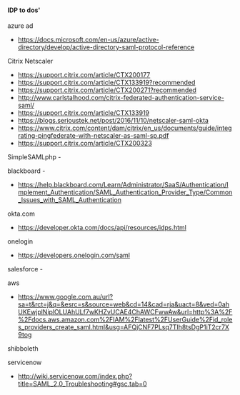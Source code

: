 #### IDP to dos'

azure ad
- https://docs.microsoft.com/en-us/azure/active-directory/develop/active-directory-saml-protocol-reference

Citrix Netscaler
- https://support.citrix.com/article/CTX200177
- https://support.citrix.com/article/CTX133919?recommended
- https://support.citrix.com/article/CTX200271?recommended
- http://www.carlstalhood.com/citrix-federated-authentication-service-saml/
- https://support.citrix.com/article/CTX133919
- https://blogs.serioustek.net/post/2016/11/10/netscaler-saml-okta
- https://www.citrix.com/content/dam/citrix/en_us/documents/guide/integrating-pingfederate-with-netscaler-as-saml-sp.pdf
- https://support.citrix.com/article/CTX200323


SimpleSAMLphp   -


blackboard -
- https://help.blackboard.com/Learn/Administrator/SaaS/Authentication/Implement_Authentication/SAML_Authentication_Provider_Type/Common_Issues_with_SAML_Authentication

okta.com
- https://developer.okta.com/docs/api/resources/idps.html

onelogin
- https://developers.onelogin.com/saml

salesforce -

aws
- https://www.google.com.au/url?sa=t&rct=j&q=&esrc=s&source=web&cd=14&cad=rja&uact=8&ved=0ahUKEwjplNiplOLUAhULf7wKHZvUCAE4ChAWCFwwAw&url=http%3A%2F%2Fdocs.aws.amazon.com%2FIAM%2Flatest%2FUserGuide%2Fid_roles_providers_create_saml.html&usg=AFQjCNF7PLsq7TIh8tsDgP1iT2cr7X9tog

shibboleth

servicenow
- http://wiki.servicenow.com/index.php?title=SAML_2.0_Troubleshooting#gsc.tab=0

